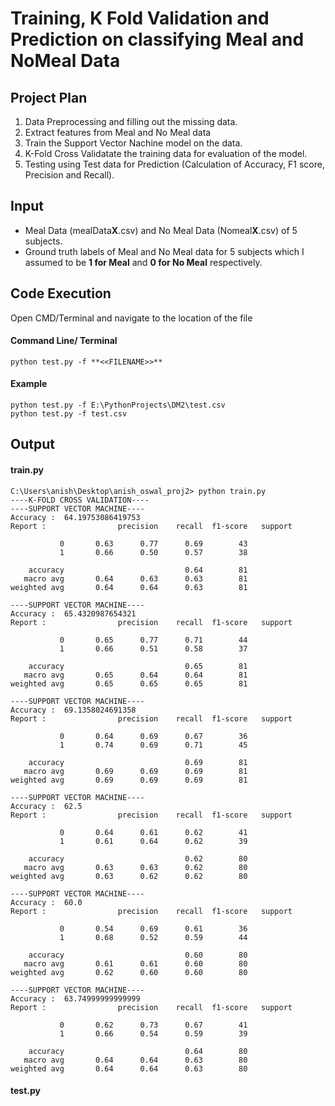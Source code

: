 # Training, K Fold Validation and Prediction on classifying Meal and NoMeal Data

## Project Plan
1.	Data Preprocessing and filling out the missing data.
2. 	Extract features from Meal and No Meal data
3.	Train the Support Vector Nachine model on the data.
4. 	K-Fold Cross Validatate the training data for evaluation of the model.
5. 	Testing using Test data for Prediction (Calculation of Accuracy, F1 score, Precision and Recall).


## Input
- Meal Data (mealData**X**.csv) and No Meal Data (Nomeal**X**.csv) of 5 subjects.
- Ground truth labels of Meal and No Meal data for 5 subjects which I assumed to be **1 for Meal** and **0 for No Meal** respectively.


## Code Execution
Open CMD/Terminal and navigate to the location of the file

#### Command Line/ Terminal
```
python test.py -f **<<FILENAME>>**
```
#### Example
```
python test.py -f E:\PythonProjects\DM2\test.csv
python test.py -f test.csv
```


## Output

#### train.py
```
C:\Users\anish\Desktop\anish_oswal_proj2> python train.py
----K-FOLD CROSS VALIDATION----
----SUPPORT VECTOR MACHINE----
Accuracy :  64.19753086419753
Report :                precision    recall  f1-score   support

           0       0.63      0.77      0.69        43
           1       0.66      0.50      0.57        38

    accuracy                           0.64        81
   macro avg       0.64      0.63      0.63        81
weighted avg       0.64      0.64      0.63        81

----SUPPORT VECTOR MACHINE----
Accuracy :  65.4320987654321
Report :                precision    recall  f1-score   support

           0       0.65      0.77      0.71        44
           1       0.66      0.51      0.58        37

    accuracy                           0.65        81
   macro avg       0.65      0.64      0.64        81
weighted avg       0.65      0.65      0.65        81

----SUPPORT VECTOR MACHINE----
Accuracy :  69.1358024691358
Report :                precision    recall  f1-score   support

           0       0.64      0.69      0.67        36
           1       0.74      0.69      0.71        45

    accuracy                           0.69        81
   macro avg       0.69      0.69      0.69        81
weighted avg       0.69      0.69      0.69        81

----SUPPORT VECTOR MACHINE----
Accuracy :  62.5
Report :                precision    recall  f1-score   support

           0       0.64      0.61      0.62        41
           1       0.61      0.64      0.62        39

    accuracy                           0.62        80
   macro avg       0.63      0.63      0.62        80
weighted avg       0.63      0.62      0.62        80

----SUPPORT VECTOR MACHINE----
Accuracy :  60.0
Report :                precision    recall  f1-score   support

           0       0.54      0.69      0.61        36
           1       0.68      0.52      0.59        44

    accuracy                           0.60        80
   macro avg       0.61      0.61      0.60        80
weighted avg       0.62      0.60      0.60        80

----SUPPORT VECTOR MACHINE----
Accuracy :  63.74999999999999
Report :                precision    recall  f1-score   support

           0       0.62      0.73      0.67        41
           1       0.66      0.54      0.59        39

    accuracy                           0.64        80
   macro avg       0.64      0.64      0.63        80
weighted avg       0.64      0.64      0.63        80
```

#### test.py
